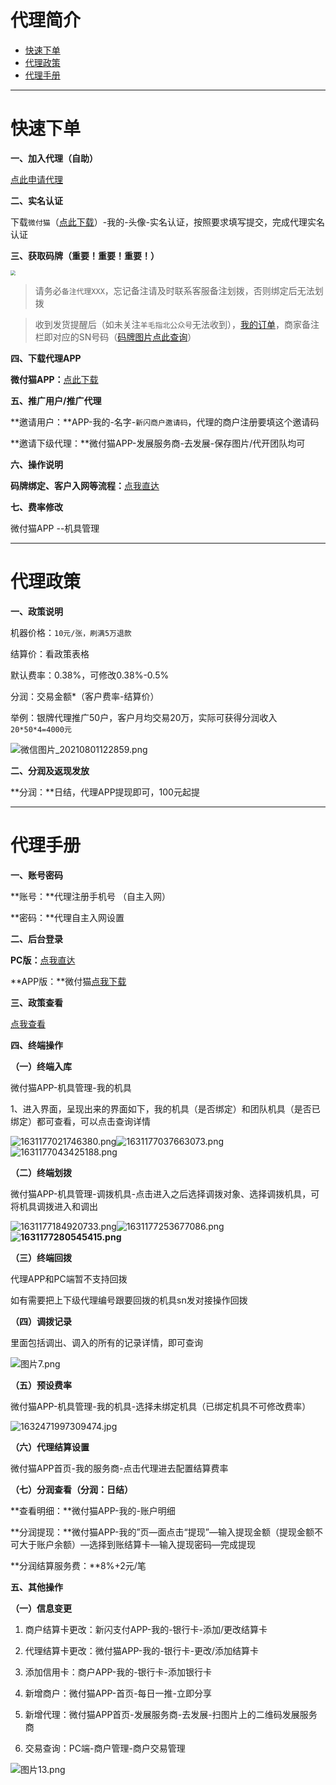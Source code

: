 # 代理简介

- [快速下单](#快速下单)
- [代理政策](#代理政策)
- [代理手册](#代理手册)



---





# 快速下单

**一、加入代理（自助）**

[点此申请代理](https://wfm.xinshanpay.com/wfmapp/portal/#/serviceProvider/register?id=1&sign=share&orgId=6523&XAppInfo=iOS_iPhone12_14.600000_1.9.2_WFM)

**二、实名认证**

下载`微付猫`（[点此下载](https://wfm.xinshanpay.com/download/wfm/down-wfm.html)）-我的-头像-实名认证，按照要求填写提交，完成代理实名认证

**三、获取码牌（重要！重要！重要！）**

[<img src="https://cos.zjkmkj.com/media/2024/08/20/a9272abebb4fb899e9d3731eddd8de43-2.webp" style="zoom:50%;" />](http://kmshop.zjkmkj.com/pages/goods_details/index?id=20)

> 请务必`备注代理XXX`，忘记备注请及时联系客服备注划拨，否则绑定后无法划拨

> 收到发货提醒后（如未关注`羊毛指北公众号`无法收到），[我的订单](http://kmshop.zjkmkj.com/pages/users/order_list/index)，商家备注栏即对应的SN号码（[码牌图片点此查询](https://jinshuju.net/f/eeSlkT/s/oQ3AxH)）



**四、下载代理APP**

**微付猫APP：**[点此下载](https://wfm.xinshanpay.com/download/wfm/down-wfm.html)



**五、推广用户/推广代理**

**邀请用户：**APP-我的-名字-`新闪商户邀请码`，代理的商户注册要填这个邀请码

**邀请下级代理：**微付猫APP-发展服务商-去发展-保存图片/代开团队均可



**六、操作说明**

**码牌绑定、客户入网等流程：**[点我直达](tool/xs.md)



**七、费率修改**

微付猫APP --机具管理



------

# 代理政策



**一、政策说明**

机器价格：`10元/张，刷满5万退款`

结算价：看政策表格

默认费率：0.38%，可修改0.38%-0.5%

分润：交易金额*（客户费率-结算价）

举例：银牌代理推广50户，客户月均交易20万，实际可获得分润收入`20*50*4=4000元`

![微信图片_20210801122859.png](https://cos.zjkmkj.com/media/2024/08/20/2dbdbf9e06200ba481d4623d3a0123e8-2.webp)

**二、分润及返现发放**

**分润：**日结，代理APP提现即可，100元起提



------

# 代理手册

**一、账号密码**

**账号：**代理注册手机号 （自主入网）

**密码：**代理自主入网设置

**二、后台登录**

**PC版：**[点我直达](https://agent.xinshanpay.com/wfbagent-console/portal/#/login)

**APP版：**微付猫[点我下载](https://wfm.xinshanpay.com/download/wfm/down-wfm.html)

**三、政策查看**

[点我查看](#代理政策)

**四、终端操作**

**（一）终端入库**

微付猫APP-机具管理-我的机具

1、进入界面，呈现出来的界面如下，我的机具（是否绑定）和团队机具（是否已绑定）都可查看，可以点击查询详情

![1631177021746380.png](https://cos.zjkmkj.com/media/2024/08/20/2594e79bacf8792636c7dc8e8063fbbe-2.webp)![1631177037663073.png](https://cos.zjkmkj.com/media/2024/08/20/200fa8583ae0a97e3f0d96b5b8f3c01a-2.webp)![1631177043425188.png](https://cos.zjkmkj.com/media/2024/08/20/44f38376418af373a34f484daa4f49ba-2.webp)

**（二）终端划拨**

微付猫APP-机具管理-调拨机具-点击进入之后选择调拨对象、选择调拨机具，可将机具调拨进入和调出

![1631177184920733.png](https://cos.zjkmkj.com/media/2024/08/20/fda39170efbec825537fe5a9b9a8fda3-2.webp)![1631177253677086.png](https://cos.zjkmkj.com/media/2024/08/20/b16fb1dfe5da7888c52094388217eeee-2.webp)**![1631177280545415.png](https://cos.zjkmkj.com/media/2024/08/20/ef273d88ef2223a78c708c2fa630175f-2.webp)**

**（三）终端回拨**

代理APP和PC端暂不支持回拨

如有需要把上下级代理编号跟要回拨的机具sn发对接操作回拨

**（四）调拨记录**

里面包括调出、调入的所有的记录详情，即可查询

![图片7.png](https://cos.zjkmkj.com/media/2024/08/20/faf7501660874c0bae3f6c29cd46a395-2.webp)

**（五）预设费率**

微付猫APP-机具管理-我的机具-选择未绑定机具（已绑定机具不可修改费率）

![1632471997309474.jpg](https://cos.zjkmkj.com/media/2024/08/20/e9e8e4b2b09217ba13e9b66145588b76-2.webp)

**（六）代理结算设置**

微付猫APP首页-我的服务商-点击代理进去配置结算费率

**（七）分润查看（分润：日结）**

**查看明细：**微付猫APP-我的-账户明细

**分润提现：**微付猫APP-我的”页—面点击“提现”—输入提现金额（提现金额不可大于账户余额）—选择到账结算卡—输入提现密码—完成提现

**分润结算服务费：**8%+2元/笔



**五、其他操作**

 **（一）信息变更**

1. 商户结算卡更改：新闪支付APP-我的-银行卡-添加/更改结算卡

2. 代理结算卡更改：微付猫APP-我的-银行卡-更改/添加结算卡

3. 添加信用卡：商户APP-我的-银行卡-添加银行卡

4. 新增商户：微付猫APP-首页-每日一推-立即分享

5. 新增代理：微付猫APP首页-发展服务商-去发展-扫图片上的二维码发展服务商

6. 交易查询：PC端-商户管理-商户交易管理 

![图片13.png](https://cos.zjkmkj.com/media/2024/08/20/d19f98fee1a71d31d5825747d165b89e-2.webp)

